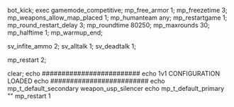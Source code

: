 bot_kick;
exec gamemode_competitive;
mp_free_armor 1;
mp_freezetime 3;
mp_weapons_allow_map_placed 1;
mp_humanteam any;
mp_restartgame 1;
mp_round_restart_delay 3;
mp_roundtime 80250;
mp_maxrounds 30;
mp_halftime 1;
mp_warmup_end;

sv_infite_ammo 2;
sv_alltalk 1;
sv_deadtalk 1;

mp_restart 2;

clear; 
echo #########################
echo 1v1 CONFIGURATION LOADED
echo #########################
echo mp_t_default_secondary weapon_usp_silencer
echo mp_t_default_primary ""
mp_restart 1
